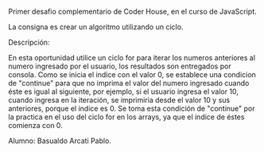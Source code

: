 Primer desafio complementario de Coder House, en el curso de JavaScript.

La consigna es crear un algoritmo utilizando un ciclo.

Descripción: 

En esta oportunidad utilice un ciclo for para iterar los numeros anteriores al numero ingresado por el usuario, los resultados son entregados por consola. Como se inicia el indice con el valor 0, se establece una condicion de "continue" para que no imprima el valor del numero ingresado cuando éste es igual al siguiente, por ejemplo, si el usuario ingresa el valor 10, cuando ingresa en la iteración, se imprimiria desde el valor 10 y sus anteriores, porque el indice es 0. Se toma esta condición de "continue" por la practica en el uso del ciclo for en los arrays, ya que el indice de éstes comienza con 0.

Alumno: Basualdo Arcati Pablo.

